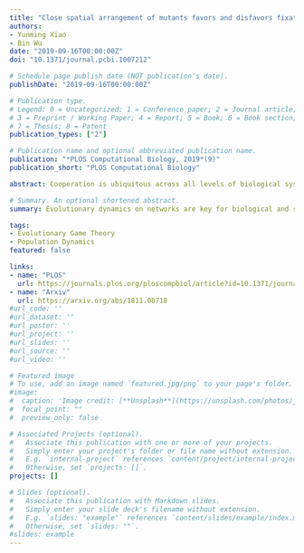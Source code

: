 ```yaml
---
title: "Close spatial arrangement of mutants favors and disfavors fixation"
authors: 
- Yunming Xiao
- Bin Wu
date: "2019-09-16T00:00:00Z"
doi: "10.1371/journal.pcbi.1007212"

# Schedule page publish date (NOT publication's date).
publishDate: "2019-09-16T00:00:00Z"

# Publication type.
# Legend: 0 = Uncategorized; 1 = Conference paper; 2 = Journal article;
# 3 = Preprint / Working Paper; 4 = Report; 5 = Book; 6 = Book section;
# 7 = Thesis; 8 = Patent
publication_types: ["2"]

# Publication name and optional abbreviated publication name.
publication: "*PLOS Computational Biology, 2019*(9)"
publication_short: "PLOS Computational Biology"

abstract: Cooperation is ubiquitous across all levels of biological systems ranging from microbial communities to human societies. It, however, seemingly contradicts the evolutionary theory, since cooperators are exploited by free-riders and thus are disfavored by natural selection. Many studies based on evolutionary game theory have tried to solve the puzzle and figure out the reason why cooperation exists and how it emerges. Network reciprocity is one of the mechanisms to promote cooperation, where nodes refer to individuals and links refer to social relationships. The spatial arrangement of mutant individuals, which refers to the clustering of mutants, plays a key role in network reciprocity. Besides, many other mechanisms supporting cooperation suggest that the clustering of mutants plays an important role in the expansion of mutants. However, the clustering of mutants and the game dynamics are typically coupled. It is still unclear how the clustering of mutants alone alters the evolutionary dynamics. To this end, we employ a minimal model with frequency independent fitness on a circle. It disentangles the clustering of mutants from game dynamics. The distance between two mutants on the circle is adopted as a natural indicator for the clustering of mutants or assortment. We find that the assortment is an amplifier of the selection for the connected mutants compared with the separated ones. Nevertheless, as mutants are separated, the more dispersed mutants are, the greater the chance of invasion is. It gives rise to the non-monotonic effect of clustering, which is counterintuitive. On the other hand, we find that less assortative mutants speed up fixation. Our model shows that the clustering of mutants plays a non-trivial role in fixation, which has emerged even if the game interaction is absent.

# Summary. An optional shortened abstract.
summary: Evolutionary dynamics on networks are key for biological and social evolution. Typically, the clustering mutants on networks can dramatically alter the direction of selection. Previous studies on the assortment of mutants assume that individuals interact in a frequency-dependent way. It is hard to tell how assortment alone alters the evolutionary fate. We establish a minimal network model to disentangle the assortment from the game interaction. We find that for weak selection limit, the assortment of mutants plays little role in fixation probability. For strong selection limit, connected mutants, i.e., the maximum assortment, are best for fixation. When the mutants are separated by only one wild-type individual, it is worse off than that separated by more than one wild-type individual in fixation probability. Our results show the nontrivial yet fundamental effect of the clustering on fixation. Noteworthily, it has already arisen, even if the game interaction is absent.

tags:
- Evolutionary Game Theory
- Population Dynamics
featured: false

links:
- name: "PLOS"
  url: https://journals.plos.org/ploscompbiol/article?id=10.1371/journal.pcbi.1007212
- name: "Arxiv"
  url: https://arxiv.org/abs/1811.08718
#url_code: ''
#url_dataset: ''
#url_poster: ''
#url_project: ''
#url_slides: ''
#url_source: ''
#url_video: ''

# Featured image
# To use, add an image named `featured.jpg/png` to your page's folder. 
#image:
#  caption: 'Image credit: [**Unsplash**](https://unsplash.com/photos/jdD8gXaTZsc)'
#  focal_point: ""
#  preview_only: false

# Associated Projects (optional).
#   Associate this publication with one or more of your projects.
#   Simply enter your project's folder or file name without extension.
#   E.g. `internal-project` references `content/project/internal-project/index.md`.
#   Otherwise, set `projects: []`.
projects: []

# Slides (optional).
#   Associate this publication with Markdown slides.
#   Simply enter your slide deck's filename without extension.
#   E.g. `slides: "example"` references `content/slides/example/index.md`.
#   Otherwise, set `slides: ""`.
#slides: example
---
```

